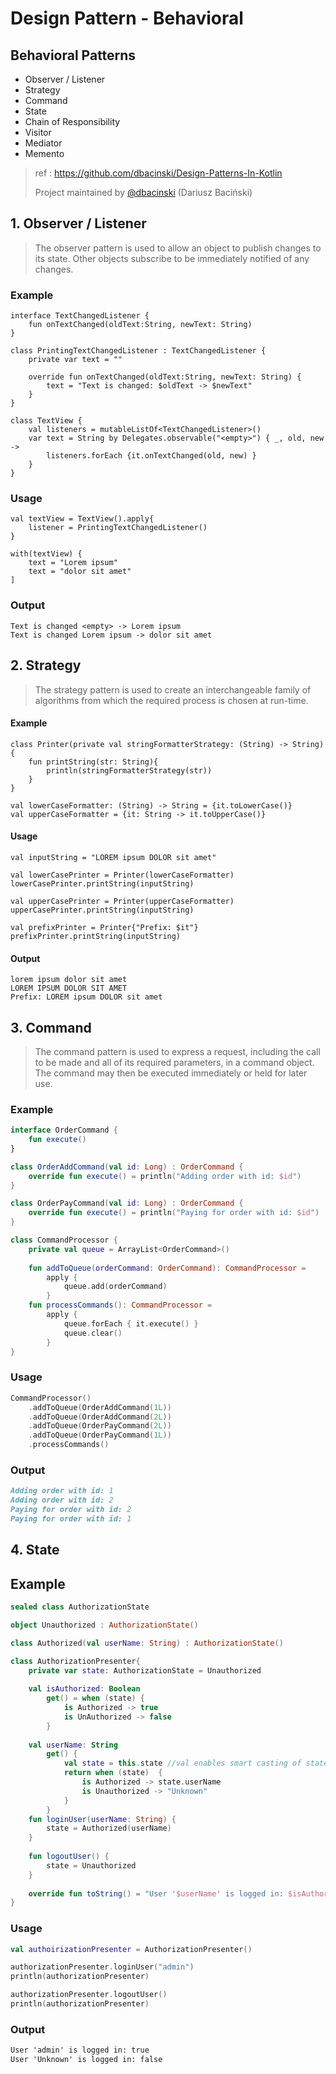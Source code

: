 # Design Pattern - Behavioral

## Behavioral Patterns

- Observer / Listener
- Strategy
- Command
- State
- Chain of Responsibility
- Visitor
- Mediator
- Memento

> ref : https://github.com/dbacinski/Design-Patterns-In-Kotlin
>
> Project maintained by [@dbacinski](http://twitter.com/dbacinski) (Dariusz Baciński)



## 1. Observer / Listener

> The observer pattern is used to allow an object to publish changes to its state. Other objects subscribe to be immediately notified of any changes.

### Example

`````ko
interface TextChangedListener {
	fun onTextChanged(oldText:String, newText: String)
}

class PrintingTextChangedListener : TextChangedListener {
	private var text = ""
	
	override fun onTextChanged(oldText:String, newText: String) {
		text = "Text is changed: $oldText -> $newText"
	}
}

class TextView {
	val listeners = mutableListOf<TextChangedListener>()
	var text = String by Delegates.observable("<empty>") { _, old, new ->
		listeners.forEach {it.onTextChanged(old, new) }
	}
}

`````

### Usage

`````ko
val textView = TextView().apply{
	listener = PrintingTextChangedListener()
}

with(textView) {
	text = "Lorem ipsum"
	text = "dolor sit amet"
]
`````

### Output

`````ko
Text is changed <empty> -> Lorem ipsum
Text is changed Lorem ipsum -> dolor sit amet
`````





## 2. Strategy

> The strategy pattern is used to create an interchangeable family of algorithms from which the required process is chosen at run-time.

#### Example

`````ko
class Printer(private val stringFormatterStrategy: (String) -> String){
	fun printString(str: String){
		println(stringFormatterStrategy(str))
	}
}

val lowerCaseFormatter: (String) -> String = {it.toLowerCase()}
val upperCaseFormatter = {it: String -> it.toUpperCase()}
`````

#### Usage

`````ko
val inputString = "LOREM ipsum DOLOR sit amet"

val lowerCasePrinter = Printer(lowerCaseFormatter)
lowerCasePrinter.printString(inputString)

val upperCasePrinter = Printer(upperCaseFormatter)
upperCasePrinter.printString(inputString)

val prefixPrinter = Printer{"Prefix: $it"}
prefixPrinter.printString(inputString)

`````

#### Output

`````ko
lorem ipsum dolor sit amet
LOREM IPSUM DOLOR SIT AMET
Prefix: LOREM ipsum DOLOR sit amet
`````





## 3. Command

> The command pattern is used to express a request, including the call to be made and all of its required parameters, in a command object. The command may then be executed immediately or held for later use.

### Example

`````kotlin
interface OrderCommand {
    fun execute()
}

class OrderAddCommand(val id: Long) : OrderCommand {
    override fun execute() = println("Adding order with id: $id")
}

class OrderPayCommand(val id: Long) : OrderCommand {
    override fun execute() = println("Paying for order with id: $id")
}

class CommandProcessor {
    private val queue = ArrayList<OrderCommand>()
    
    fun addToQueue(orderCommand: OrderCommand): CommandProcessor =
    	apply {
            queue.add(orderCommand)
        }
    fun processCommands(): CommandProcessor =
    	apply {
            queue.forEach {	it.execute() }
            queue.clear()
        }
}
`````

### Usage

`````kotlin
CommandProcessor()
	.addToQueue(OrderAddCommand(1L))
	.addToQueue(OrderAddCommand(2L))
	.addToQueue(OrderPayCommand(2L))
	.addToQueue(OrderPayCommand(1L))
	.processCommands()
`````

### Output

`````markdown
Adding order with id: 1
Adding order with id: 2
Paying for order with id: 2
Paying for order with id: 1
`````



## 4. State

## Example

`````kotlin
sealed class AuthorizationState

object Unauthorized : AuthorizationState()

class Authorized(val userName: String) : AuthorizationState()

class AuthorizationPresenter{
    private var state: AuthorizationState = Unauthorized
    
    val isAuthorized: Boolean
    	get() = when (state) {
            is Authorized -> true
            is UnAuthorized -> false
        }
    
    val userName: String
    	get() {
            val state = this.state //val enables smart casting of state
            return when (state)  {
                is Authorized -> state.userName
                is Unauthorized -> "Unknown"
            }
        }
    fun loginUser(userName: String) {
        state = Authorized(userName)
    }
    
    fun logoutUser() {
        state = Unauthorized
    }
    
    override fun toString() = "User '$userName' is logged in: $isAuthorized"
}
`````

### Usage

`````kotlin
val authoirizationPresenter = AuthorizationPresenter()

authorizationPresenter.loginUser("admin")
println(authorizationPresenter)

authorizationPresenter.logoutUser()
println(authorizationPresenter)
`````

### Output

`````markdown
User 'admin' is logged in: true
User 'Unknown' is logged in: false
`````



